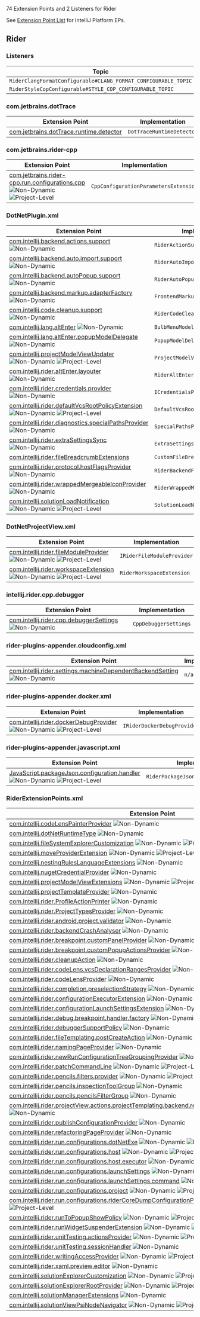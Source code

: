 [//]: # (title: Rider Extension Point List)

<!-- Copyright 2000-2021 JetBrains s.r.o. and other contributors. Use of this source code is governed by the Apache 2.0 license that can be found in the LICENSE file. -->

74 Extension Points and 2 Listeners for Rider

See [Extension Point List](extension_point_list.md) for IntelliJ Platform EPs.

<include src="extension_point_list.md" include-id="ep_list_legend"></include>

## Rider

### Listeners

| Topic                                                          | Listener                                                                                                                             |
|----------------------------------------------------------------|--------------------------------------------------------------------------------------------------------------------------------------|
| `RiderClangFormatConfigurable#CLANG_FORMAT_CONFIGURABLE_TOPIC` | [`EditorOptionsListener`](upsource:///platform/platform-impl/src/com/intellij/application/options/editor/EditorOptionsListener.java) |
| `RiderStyleCopConfigurable#STYLE_COP_CONFIGURABLE_TOPIC`       | [`EditorOptionsListener`](upsource:///platform/platform-impl/src/com/intellij/application/options/editor/EditorOptionsListener.java) |

### com.jetbrains.dotTrace

| Extension Point                                                                                                 | Implementation            |
|-----------------------------------------------------------------------------------------------------------------|---------------------------|
| [com.jetbrains.dotTrace.runtime.detector](https://jb.gg/ipe?extensions=com.jetbrains.dotTrace.runtime.detector) | `DotTraceRuntimeDetector` |

### com.jetbrains.rider-cpp

| Extension Point                                                                                                                                                                           | Implementation                        |
|-------------------------------------------------------------------------------------------------------------------------------------------------------------------------------------------|---------------------------------------|
| [com.jetbrains.rider-cpp.run.configurations.cpp](https://jb.gg/ipe?extensions=com.jetbrains.rider-cpp.run.configurations.cpp) ![Non-Dynamic][non-dynamic] ![Project-Level][project-level] | `CppConfigurationParametersExtension` |

### DotNetPlugin.xml

| Extension Point                                                                                                                                                                               | Implementation                      |
|-----------------------------------------------------------------------------------------------------------------------------------------------------------------------------------------------|-------------------------------------|
| [com.intellij.backend.actions.support](https://jb.gg/ipe?extensions=com.intellij.backend.actions.support) ![Non-Dynamic][non-dynamic]                                                         | `RiderActionSupportPolicy`          |
| [com.intellij.backend.auto.import.support](https://jb.gg/ipe?extensions=com.intellij.backend.auto.import.support) ![Non-Dynamic][non-dynamic]                                                 | `RiderAutoImportSupportPolicy`      |
| [com.intellij.backend.autoPopup.support](https://jb.gg/ipe?extensions=com.intellij.backend.autoPopup.support) ![Non-Dynamic][non-dynamic]                                                     | `RiderAutoPopupSupportPolicy`       |
| [com.intellij.backend.markup.adapterFactory](https://jb.gg/ipe?extensions=com.intellij.backend.markup.adapterFactory) ![Non-Dynamic][non-dynamic]                                             | `FrontendMarkupAdapterFactory`      |
| [com.intellij.code.cleanup.support](https://jb.gg/ipe?extensions=com.intellij.code.cleanup.support) ![Non-Dynamic][non-dynamic]                                                               | `RiderCodeCleanupSupportPolicy`     |
| [com.intellij.lang.altEnter](https://jb.gg/ipe?extensions=com.intellij.lang.altEnter) ![Non-Dynamic][non-dynamic]                                                                             | `BulbMenuModelFactory`              |
| [com.intellij.lang.altEnter.popupModelDelegate](https://jb.gg/ipe?extensions=com.intellij.lang.altEnter.popupModelDelegate) ![Non-Dynamic][non-dynamic]                                       | `PopupModelDelegate`                |
| [com.intellij.projectModelViewUpdater](https://jb.gg/ipe?extensions=com.intellij.projectModelViewUpdater) ![Non-Dynamic][non-dynamic] ![Project-Level][project-level]                         | `ProjectModelViewUpdater`           |
| [com.intellij.rider.altEnter.layouter](https://jb.gg/ipe?extensions=com.intellij.rider.altEnter.layouter) ![Non-Dynamic][non-dynamic]                                                         | `RiderAltEnterLayouter`             |
| [com.intellij.rider.credentials.provider](https://jb.gg/ipe?extensions=com.intellij.rider.credentials.provider) ![Non-Dynamic][non-dynamic]                                                   | `ICredentialsProvider`              |
| [com.intellij.rider.defaultVcsRootPolicyExtension](https://jb.gg/ipe?extensions=com.intellij.rider.defaultVcsRootPolicyExtension) ![Non-Dynamic][non-dynamic] ![Project-Level][project-level] | `DefaultVcsRootPolicyExtension`     |
| [com.intellij.rider.diagnostics.specialPathsProvider](https://jb.gg/ipe?extensions=com.intellij.rider.diagnostics.specialPathsProvider) ![Non-Dynamic][non-dynamic]                           | `SpecialPathsProvider`              |
| [com.intellij.rider.extraSettingsSync](https://jb.gg/ipe?extensions=com.intellij.rider.extraSettingsSync) ![Non-Dynamic][non-dynamic]                                                         | `ExtraSettingsSync`                 |
| [com.intellij.rider.fileBreadcrumbExtensions](https://jb.gg/ipe?extensions=com.intellij.rider.fileBreadcrumbExtensions)                                                                       | `CustomFileBreadcrumbExtensions`    |
| [com.intellij.rider.protocol.hostFlagsProvider](https://jb.gg/ipe?extensions=com.intellij.rider.protocol.hostFlagsProvider) ![Non-Dynamic][non-dynamic]                                       | `RiderBackendFlagsProvider`         |
| [com.intellij.rider.wrappedMergeableIconProvider](https://jb.gg/ipe?extensions=com.intellij.rider.wrappedMergeableIconProvider) ![Non-Dynamic][non-dynamic]                                   | `RiderWrappedMergeableIconProvider` |
| [com.intellij.solutionLoadNotification](https://jb.gg/ipe?extensions=com.intellij.solutionLoadNotification) ![Non-Dynamic][non-dynamic] ![Project-Level][project-level]                       | `SolutionLoadNotification`          |

### DotNetProjectView.xml

| Extension Point                                                                                                                                                         | Implementation             |
|-------------------------------------------------------------------------------------------------------------------------------------------------------------------------|----------------------------|
| [com.intellij.rider.fileModuleProvider](https://jb.gg/ipe?extensions=com.intellij.rider.fileModuleProvider) ![Non-Dynamic][non-dynamic] ![Project-Level][project-level] | `IRiderFileModuleProvider` |
| [com.intellij.rider.workspaceExtension](https://jb.gg/ipe?extensions=com.intellij.rider.workspaceExtension) ![Non-Dynamic][non-dynamic] ![Project-Level][project-level] | `RiderWorkspaceExtension`  |

### intellij.rider.cpp.debugger

| Extension Point                                                                                                                             | Implementation        |
|---------------------------------------------------------------------------------------------------------------------------------------------|-----------------------|
| [com.intellij.rider.cpp.debuggerSettings](https://jb.gg/ipe?extensions=com.intellij.rider.cpp.debuggerSettings) ![Non-Dynamic][non-dynamic] | `CppDebuggerSettings` |

### rider-plugins-appender.cloudconfig.xml

| Extension Point                                                                                                                                                                   | Implementation |
|-----------------------------------------------------------------------------------------------------------------------------------------------------------------------------------|----------------|
| [com.intellij.rider.settings.machineDependentBackendSetting](https://jb.gg/ipe?extensions=com.intellij.rider.settings.machineDependentBackendSetting) ![Non-Dynamic][non-dynamic] | `n/a`          |

### rider-plugins-appender.docker.xml

| Extension Point                                                                                                                                                           | Implementation              |
|---------------------------------------------------------------------------------------------------------------------------------------------------------------------------|-----------------------------|
| [com.intellij.rider.dockerDebugProvider](https://jb.gg/ipe?extensions=com.intellij.rider.dockerDebugProvider) ![Non-Dynamic][non-dynamic] ![Project-Level][project-level] | `IRiderDockerDebugProvider` |

### rider-plugins-appender.javascript.xml

| Extension Point                                                                                                                                                                       | Implementation                        |
|---------------------------------------------------------------------------------------------------------------------------------------------------------------------------------------|---------------------------------------|
| [JavaScript.packageJson.configuration.handler](https://jb.gg/ipe?extensions=JavaScript.packageJson.configuration.handler) ![Non-Dynamic][non-dynamic] ![Project-Level][project-level] | `RiderPackageJsonConfiguratorHandler` |

### RiderExtensionPoints.xml

| Extension Point                                                                                                                                                                                                                                                     | Implementation                                 |
|---------------------------------------------------------------------------------------------------------------------------------------------------------------------------------------------------------------------------------------------------------------------|------------------------------------------------|
| [com.intellij.codeLensPainterProvider](https://jb.gg/ipe?extensions=com.intellij.codeLensPainterProvider) ![Non-Dynamic][non-dynamic]                                                                                                                               | `ICodeLensEntryBasePainter`                    |
| [com.intellij.dotNetRuntimeType](https://jb.gg/ipe?extensions=com.intellij.dotNetRuntimeType) ![Non-Dynamic][non-dynamic]                                                                                                                                           | `DotNetRuntimeType`                            |
| [com.intellij.fileSystemExplorerCustomization](https://jb.gg/ipe?extensions=com.intellij.fileSystemExplorerCustomization) ![Non-Dynamic][non-dynamic] ![Project-Level][project-level]                                                                               | `FileSystemExplorerCustomization`              |
| [com.intellij.moveProviderExtension](https://jb.gg/ipe?extensions=com.intellij.moveProviderExtension) ![Non-Dynamic][non-dynamic] ![Project-Level][project-level]                                                                                                   | `MoveProviderExtension`                        |
| [com.intellij.nestingRulesLanguageExtensions](https://jb.gg/ipe?extensions=com.intellij.nestingRulesLanguageExtensions) ![Non-Dynamic][non-dynamic]                                                                                                                 | `RiderNestingRulesLanguageExtensions`          |
| [com.intellij.nugetCredentialProvider](https://jb.gg/ipe?extensions=com.intellij.nugetCredentialProvider) ![Non-Dynamic][non-dynamic]                                                                                                                               | `NuGetCredentialProvider`                      |
| [com.intellij.projectModelViewExtensions](https://jb.gg/ipe?extensions=com.intellij.projectModelViewExtensions) ![Non-Dynamic][non-dynamic] ![Project-Level][project-level]                                                                                         | `ProjectModelViewExtensions`                   |
| [com.intellij.projectTemplateProvider](https://jb.gg/ipe?extensions=com.intellij.projectTemplateProvider) ![Non-Dynamic][non-dynamic]                                                                                                                               | `RiderProjectTemplateProvider`                 |
| [com.intellij.rider.ProfileActionPrinter](https://jb.gg/ipe?extensions=com.intellij.rider.ProfileActionPrinter) ![Non-Dynamic][non-dynamic]                                                                                                                         | `ProfileActionPrinter`                         |
| [com.intellij.rider.ProjectTypesProvider](https://jb.gg/ipe?extensions=com.intellij.rider.ProjectTypesProvider) ![Non-Dynamic][non-dynamic]                                                                                                                         | `RiderProjectTypesProvider`                    |
| [com.intellij.rider.android.project.validator](https://jb.gg/ipe?extensions=com.intellij.rider.android.project.validator) ![Non-Dynamic][non-dynamic]                                                                                                               | `ICustomAndroidProjectValidator`               |
| [com.intellij.rider.backendCrashAnalyser](https://jb.gg/ipe?extensions=com.intellij.rider.backendCrashAnalyser) ![Non-Dynamic][non-dynamic]                                                                                                                         | `BackendCrashAnalyzer`                         |
| [com.intellij.rider.breakpoint.customPanelProvider](https://jb.gg/ipe?extensions=com.intellij.rider.breakpoint.customPanelProvider) ![Non-Dynamic][non-dynamic]                                                                                                     | `IDotNetLineBreakpointCustomPanelsProvider`    |
| [com.intellij.rider.breakpoint.customPopupActionsProvider](https://jb.gg/ipe?extensions=com.intellij.rider.breakpoint.customPopupActionsProvider) ![Non-Dynamic][non-dynamic]                                                                                       | `IDotNetLineBreakpointPopupActionsProvider`    |
| [com.intellij.rider.cleanupAction](https://jb.gg/ipe?extensions=com.intellij.rider.cleanupAction) ![Non-Dynamic][non-dynamic]                                                                                                                                       | `CleanupAction`                                |
| [com.intellij.rider.codeLens.vcsDeclarationRangesProvider](https://jb.gg/ipe?extensions=com.intellij.rider.codeLens.vcsDeclarationRangesProvider) ![Non-Dynamic][non-dynamic]                                                                                       | `VcsDeclarationRangesProvider`                 |
| [com.intellij.rider.codeLensProvider](https://jb.gg/ipe?extensions=com.intellij.rider.codeLensProvider) ![Non-Dynamic][non-dynamic]                                                                                                                                 | `CodeLensProvider`                             |
| [com.intellij.rider.completion.preselectionStrategy](https://jb.gg/ipe?extensions=com.intellij.rider.completion.preselectionStrategy) ![Non-Dynamic][non-dynamic]                                                                                                   | `RiderFrontendLanguagesPreselectionStrategy`   |
| [com.intellij.rider.configurationExecutorExtension](https://jb.gg/ipe?extensions=com.intellij.rider.configurationExecutorExtension) ![Non-Dynamic][non-dynamic] ![Project-Level][project-level]                                                                     | `RiderConfigurationExecutorExtension`          |
| [com.intellij.rider.configurationLaunchSettingsExtension](https://jb.gg/ipe?extensions=com.intellij.rider.configurationLaunchSettingsExtension) ![Non-Dynamic][non-dynamic] ![Project-Level][project-level]                                                         | `RiderConfigurationLaunchSettingsExtension`    |
| [com.intellij.rider.debug.breakpoint.handler.factory](https://jb.gg/ipe?extensions=com.intellij.rider.debug.breakpoint.handler.factory) ![Non-Dynamic][non-dynamic]                                                                                                 | `IDotNetSupportedBreakpointHandlerFactory`     |
| [com.intellij.rider.debuggerSupportPolicy](https://jb.gg/ipe?extensions=com.intellij.rider.debuggerSupportPolicy) ![Non-Dynamic][non-dynamic]                                                                                                                       | `RiderDebuggerSupportPolicy`                   |
| [com.intellij.rider.fileTemplating.postCreateAction](https://jb.gg/ipe?extensions=com.intellij.rider.fileTemplating.postCreateAction) ![Non-Dynamic][non-dynamic] ![Project-Level][project-level]                                                                   | `RiderNewFileFromTemplateExtension`            |
| [com.intellij.rider.namingPageProvider](https://jb.gg/ipe?extensions=com.intellij.rider.namingPageProvider) ![Non-Dynamic][non-dynamic]                                                                                                                             | `NamingPageProvider`                           |
| [com.intellij.rider.newRunConfigurationTreeGroupingProvider](https://jb.gg/ipe?extensions=com.intellij.rider.newRunConfigurationTreeGroupingProvider) ![Non-Dynamic][non-dynamic]                                                                                   | `RiderNewRunConfigurationTreeGroupingProvider` |
| [com.intellij.rider.patchCommandLine](https://jb.gg/ipe?extensions=com.intellij.rider.patchCommandLine) ![Non-Dynamic][non-dynamic] ![Project-Level][project-level]                                                                                                 | `PatchCommandLineExtension`                    |
| [com.intellij.rider.pencils.filters.provider](https://jb.gg/ipe?extensions=com.intellij.rider.pencils.filters.provider) ![Non-Dynamic][non-dynamic] ![Project-Level][project-level]                                                                                 | `PencilsFiltersProvider`                       |
| [com.intellij.rider.pencils.inspectionToolGroup](https://jb.gg/ipe?extensions=com.intellij.rider.pencils.inspectionToolGroup) ![Non-Dynamic][non-dynamic]                                                                                                           | `n/a`                                          |
| [com.intellij.rider.pencils.pencilsFilterGroup](https://jb.gg/ipe?extensions=com.intellij.rider.pencils.pencilsFilterGroup) ![Non-Dynamic][non-dynamic]                                                                                                             | `n/a`                                          |
| [com.intellij.rider.projectView.actions.projectTemplating.backend.reSharperProjectTemplateCustomizer](https://jb.gg/ipe?extensions=com.intellij.rider.projectView.actions.projectTemplating.backend.reSharperProjectTemplateCustomizer) ![Non-Dynamic][non-dynamic] | `ReSharperProjectTemplateCustomizer`           |
| [com.intellij.rider.publishConfigurationProvider](https://jb.gg/ipe?extensions=com.intellij.rider.publishConfigurationProvider) ![Non-Dynamic][non-dynamic]                                                                                                         | `RiderContextPublishProvider`                  |
| [com.intellij.rider.refactoringPageProvider](https://jb.gg/ipe?extensions=com.intellij.rider.refactoringPageProvider) ![Non-Dynamic][non-dynamic]                                                                                                                   | `RefactoringPageProvider`                      |
| [com.intellij.rider.run.configurations.dotNetExe](https://jb.gg/ipe?extensions=com.intellij.rider.run.configurations.dotNetExe) ![Non-Dynamic][non-dynamic] ![Project-Level][project-level]                                                                         | `DotNetExeConfigurationExtension`              |
| [com.intellij.rider.run.configurations.host](https://jb.gg/ipe?extensions=com.intellij.rider.run.configurations.host) ![Non-Dynamic][non-dynamic] ![Project-Level][project-level]                                                                                   | `RunConfigurationHostExtensions`               |
| [com.intellij.rider.run.configurations.host.executor](https://jb.gg/ipe?extensions=com.intellij.rider.run.configurations.host.executor) ![Non-Dynamic][non-dynamic] ![Project-Level][project-level]                                                                 | `RunConfigurationHostExecutorExtensions`       |
| [com.intellij.rider.run.configurations.launchSettings](https://jb.gg/ipe?extensions=com.intellij.rider.run.configurations.launchSettings) ![Non-Dynamic][non-dynamic] ![Project-Level][project-level]                                                               | `LaunchSettingsConfigurationExtension`         |
| [com.intellij.rider.run.configurations.launchSettings.command](https://jb.gg/ipe?extensions=com.intellij.rider.run.configurations.launchSettings.command) ![Non-Dynamic][non-dynamic] ![Project-Level][project-level]                                               | `LaunchSettingsCommandExtension`               |
| [com.intellij.rider.run.configurations.project](https://jb.gg/ipe?extensions=com.intellij.rider.run.configurations.project) ![Non-Dynamic][non-dynamic] ![Project-Level][project-level]                                                                             | `DotNetProjectConfigurationExtension`          |
| [com.intellij.rider.run.configurations.riderCoreDumpConfigurationProvider](https://jb.gg/ipe?extensions=com.intellij.rider.run.configurations.riderCoreDumpConfigurationProvider) ![Non-Dynamic][non-dynamic] ![Project-Level][project-level]                       | `RiderCoreDumpConfigurationProvider`           |
| [com.intellij.rider.runToPopupShowPolicy](https://jb.gg/ipe?extensions=com.intellij.rider.runToPopupShowPolicy) ![Non-Dynamic][non-dynamic] ![Project-Level][project-level]                                                                                         | `RiderRunToPopupShowPolicy`                    |
| [com.intellij.rider.runWidgetSuspenderExtension](https://jb.gg/ipe?extensions=com.intellij.rider.runWidgetSuspenderExtension) ![Non-Dynamic][non-dynamic] ![Project-Level][project-level]                                                                           | `RunWidgetSuspenderExtension`                  |
| [com.intellij.rider.unitTesting.actionsProvider](https://jb.gg/ipe?extensions=com.intellij.rider.unitTesting.actionsProvider) ![Non-Dynamic][non-dynamic] ![Project-Level][project-level]                                                                           | `RiderUnitTestActionsProvider`                 |
| [com.intellij.rider.unitTesting.sessionHandler](https://jb.gg/ipe?extensions=com.intellij.rider.unitTesting.sessionHandler) ![Non-Dynamic][non-dynamic]                                                                                                             | `IRiderUnitTestDebuggerSessionsHandler`        |
| [com.intellij.rider.writingAccessProvider](https://jb.gg/ipe?extensions=com.intellij.rider.writingAccessProvider) ![Non-Dynamic][non-dynamic] ![Project-Level][project-level]                                                                                       | `RiderDebugWritingAccessProvider`              |
| [com.intellij.rider.xaml.preview.editor](https://jb.gg/ipe?extensions=com.intellij.rider.xaml.preview.editor) ![Non-Dynamic][non-dynamic]                                                                                                                           | `XamlPreviewEditorExtension`                   |
| [com.intellij.solutionExplorerCustomization](https://jb.gg/ipe?extensions=com.intellij.solutionExplorerCustomization) ![Non-Dynamic][non-dynamic] ![Project-Level][project-level]                                                                                   | `SolutionExplorerCustomization`                |
| [com.intellij.solutionExplorerRootProvider](https://jb.gg/ipe?extensions=com.intellij.solutionExplorerRootProvider) ![Non-Dynamic][non-dynamic] ![Project-Level][project-level]                                                                                     | `SolutionExplorerRootProvider`                 |
| [com.intellij.solutionManagerExtensions](https://jb.gg/ipe?extensions=com.intellij.solutionManagerExtensions) ![Non-Dynamic][non-dynamic]                                                                                                                           | `SolutionManagerExtensions`                    |
| [com.intellij.solutionViewPsiNodeNavigator](https://jb.gg/ipe?extensions=com.intellij.solutionViewPsiNodeNavigator) ![Non-Dynamic][non-dynamic] ![Project-Level][project-level]                                                                                     | `SolutionViewPsiNodeNavigator`                 |

[experimental]: https://img.shields.io/badge/-Experimental_API-red?style=flat-square
[internal]: https://img.shields.io/badge/-Internal_API-darkred?style=flat-square
[project-level]: https://img.shields.io/badge/-Project--Level-blue?style=flat-square
[non-dynamic]: https://img.shields.io/badge/-Non--Dynamic-orange?style=flat-square
[deprecated]: https://img.shields.io/badge/-Deprecated-lightgrey?style=flat-square
